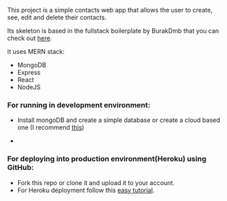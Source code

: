 This project is a simple contacts web app that allows the user to create, see, edit and delete their contacts.

Its skeleton is based in the fullstack boilerplate by BurakDmb that you can check out [here](https://github.com/BurakDmb/MERN-EasyBoilerplate).

It uses MERN stack:
- MongoDB
- Express
- React
- NodeJS

### For running in development environment:
 - Install mongoDB and create a simple database or create a cloud based one (I recommend [this](https://www.mongodb.com/cloud))
 -  ```npm run start´´´
   
### For deploying into production environment(Heroku) using GitHub:
- Fork this repo or clone it and upload it to your account.
- For Heroku deployment follow this [easy tutorial](https://www.youtube.com/watch?v=QUvxrzINj5Q).
